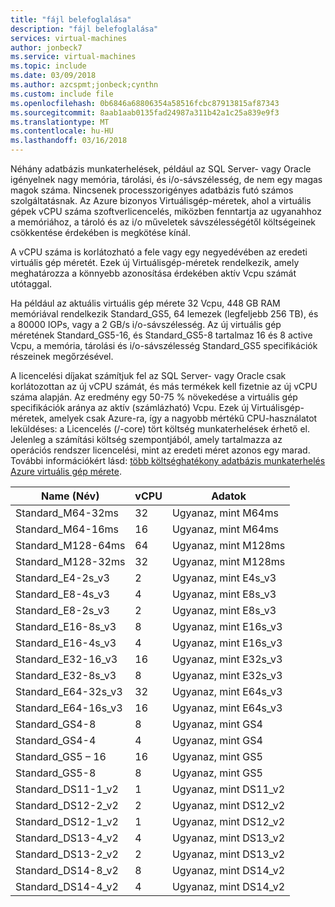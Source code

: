 ```yaml
---
title: "fájl belefoglalása"
description: "fájl belefoglalása"
services: virtual-machines
author: jonbeck7
ms.service: virtual-machines
ms.topic: include
ms.date: 03/09/2018
ms.author: azcspmt;jonbeck;cynthn
ms.custom: include file
ms.openlocfilehash: 0b6846a68806354a58516fcbc87913815af87343
ms.sourcegitcommit: 8aab1aab0135fad24987a311b42a1c25a839e9f3
ms.translationtype: MT
ms.contentlocale: hu-HU
ms.lasthandoff: 03/16/2018
---
```

Néhány adatbázis munkaterhelések, például az SQL Server- vagy Oracle igényelnek nagy memória, tárolási, és i/o-sávszélesség, de nem egy magas magok száma. Nincsenek processzorigényes adatbázis futó számos szolgáltatásnak. Az Azure bizonyos Virtuálisgép-méretek, ahol a virtuális gépek vCPU száma szoftverlicencelés, miközben fenntartja az ugyanahhoz a memóriához, a tároló és az i/o műveletek sávszélességétől költségeinek csökkentése érdekében is megkötése kínál.

A vCPU száma is korlátozható a fele vagy egy negyedévében az eredeti virtuális gép méretét. Ezek új Virtuálisgép-méretek rendelkezik, amely meghatározza a könnyebb azonosítása érdekében aktív Vcpu számát utótaggal.

Ha például az aktuális virtuális gép mérete 32 Vcpu, 448 GB RAM memóriával rendelkezik Standard_GS5, 64 lemezek (legfeljebb 256 TB), és a 80000 IOPs, vagy a 2 GB/s i/o-sávszélesség. Az új virtuális gép méretének Standard_GS5-16, és Standard_GS5-8 tartalmaz 16 és 8 active Vcpu, a memória, tárolási és i/o-sávszélesség Standard_GS5 specifikációk részeinek megőrzésével.

A licencelési díjakat számítjuk fel az SQL Server- vagy Oracle csak korlátozottan az új vCPU számát, és más termékek kell fizetnie az új vCPU száma alapján. Az eredmény egy 50-75 % növekedése a virtuális gép specifikációk aránya az aktív (számlázható) Vcpu. Ezek új Virtuálisgép-méretek, amelyek csak Azure-ra, így a nagyobb mértékű CPU-használatot leküldéses: a Licencelés (/-core) tört költség munkaterhelések érhető el. Jelenleg a számítási költség szempontjából, amely tartalmazza az operációs rendszer licencelési, mint az eredeti méret azonos egy marad. További információkért lásd: [több költséghatékony adatbázis munkaterhelés Azure virtuális gép mérete](https://azure.microsoft.com/blog/announcing-new-azure-vm-sizes-for-more-cost-effective-database-workloads/).


| Name (Név)                | vCPU | Adatok           |
|---------------------|------|-----------------|
| Standard_M64-32ms   | 32   | Ugyanaz, mint M64ms   |
| Standard_M64-16ms   | 16   | Ugyanaz, mint M64ms   |
| Standard_M128-64ms  | 64   | Ugyanaz, mint M128ms  |
| Standard_M128-32ms  | 32   | Ugyanaz, mint M128ms  |
| Standard_E4-2s_v3   | 2    | Ugyanaz, mint E4s_v3  |
| Standard_E8-4s_v3   | 4    | Ugyanaz, mint E8s_v3  |
| Standard_E8-2s_v3   | 2    | Ugyanaz, mint E8s_v3  |
| Standard_E16-8s_v3  | 8    | Ugyanaz, mint E16s_v3 |
| Standard_E16-4s_v3  | 4    | Ugyanaz, mint E16s_v3 |
| Standard_E32-16_v3  | 16   | Ugyanaz, mint E32s_v3 |
| Standard_E32-8s_v3  | 8    | Ugyanaz, mint E32s_v3 |
| Standard_E64-32s_v3 | 32   | Ugyanaz, mint E64s_v3 |
| Standard_E64-16s_v3 | 16   | Ugyanaz, mint E64s_v3 |
| Standard_GS4-8      | 8    | Ugyanaz, mint GS4     |
| Standard_GS4-4      | 4    | Ugyanaz, mint GS4     |
| Standard_GS5 – 16     | 16   | Ugyanaz, mint GS5     |
| Standard_GS5-8      | 8    | Ugyanaz, mint GS5     |
| Standard_DS11-1_v2  | 1    | Ugyanaz, mint DS11_v2 |
| Standard_DS12-2_v2  | 2    | Ugyanaz, mint DS12_v2 |
| Standard_DS12-1_v2  | 1    | Ugyanaz, mint DS12_v2 |
| Standard_DS13-4_v2  | 4    | Ugyanaz, mint DS13_v2 |
| Standard_DS13-2_v2  | 2    | Ugyanaz, mint DS13_v2 |
| Standard_DS14-8_v2  | 8    | Ugyanaz, mint DS14_v2 |
| Standard_DS14-4_v2  | 4    | Ugyanaz, mint DS14_v2 |
